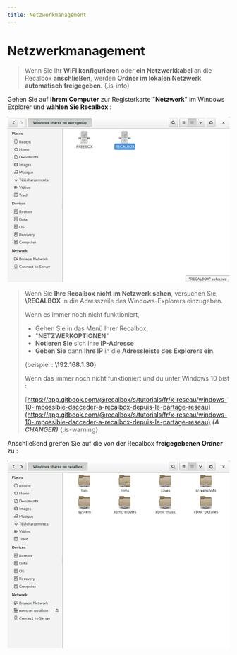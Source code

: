 ```yaml
---
title: Netzwerkmanagement
---
```


# Netzwerkmanagement


>Wenn Sie Ihr **WIFI konfigurieren** oder **ein Netzwerkkabel** an die Recalbox **anschließen**, werden **Ordner im lokalen Netzwerk automatisch freigegeben**.
{.is-info}

Gehen Sie auf **Ihrem Computer** zur Registerkarte "**Netzwerk**" im Windows Explorer und **wählen Sie Recalbox** :

![](/migration-images/basis-handbuch/erste-schritte/recalbox-network1.jpg)


>Wenn Sie **Ihre Recalbox nicht im Netzwerk sehen**, versuchen Sie, **\\RECALBOX** in die Adresszeile des Windows-Explorers einzugeben.
>
>Wenn es immer noch nicht funktioniert,
>
>* Gehen Sie in das Menü Ihrer Recalbox,
>* "**NETZWERKOPTIONEN**"
>* **Notieren Sie** sich Ihre **IP-Adresse**
>* **Geben Sie** dann **Ihre IP** in die **Adressleiste des Explorers ein**.
>
>\(beispiel : **\\192.168.1.30**\)
>
>
>
>Wenn das immer noch nicht funktioniert und du unter Windows 10 bist :
>
>[https://app.gitbook.com/@recalbox/s/tutorials/fr/x-reseau/windows-10-impossible-dacceder-a-recalbox-depuis-le-partage-reseau](https://app.gitbook.com/@recalbox/s/tutorials/fr/x-reseau/windows-10-impossible-dacceder-a-recalbox-depuis-le-partage-reseau) _**\(A CHANGER\)**_
{.is-warning}

Anschließend greifen Sie auf die von der Recalbox **freigegebenen Ordner** zu :

![](/migration-images/basis-handbuch/erste-schritte/recalbox-network2.jpg)

